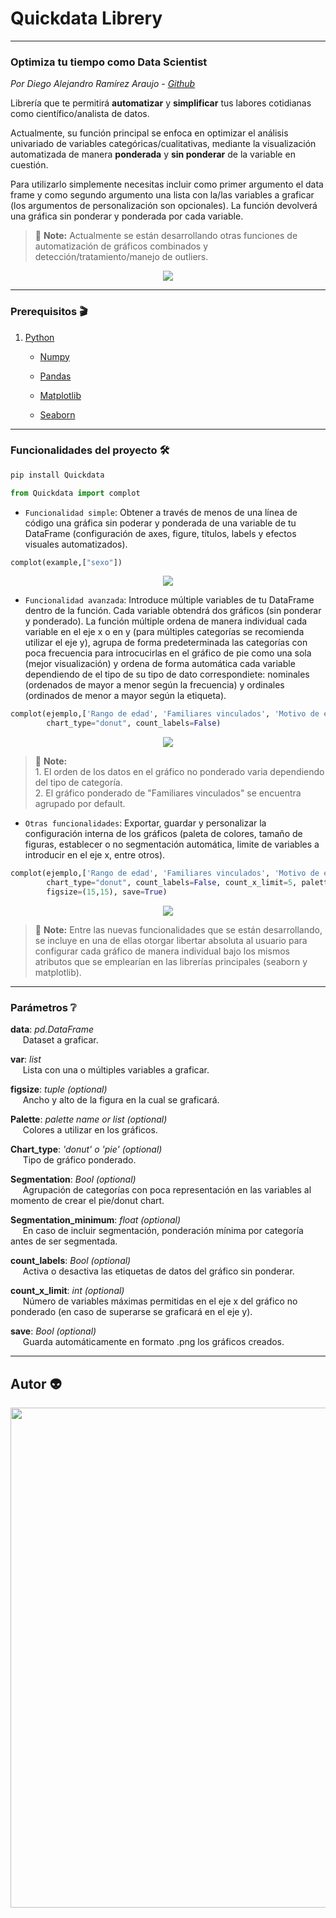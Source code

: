 # Quickdata Librery

* * *

### Optimiza tu tiempo como Data Scientist

_Por Diego Alejandro Ramírez Araujo - [Github](https://github.com/Diegoramirez1999)_

Librería que te permitirá **automatizar** y **simplificar** tus labores cotidianas como científico/analista de datos.

Actualmente, su función principal se enfoca en optimizar el análisis univariado de variables categóricas/cualitativas, mediante la visualización automatizada de manera **ponderada** y **sin ponderar** de la variable en cuestión.

Para utilizarlo simplemente necesitas incluir como primer argumento el data frame y como segundo argumento una lista con la/las variables a graficar (los argumentos de personalización son opcionales). La función devolverá una gráfica sin ponderar y ponderada por cada variable.

> 📝 **Note:** Actualmente se están desarrollando otras funciones de automatización de gráficos combinados y detección/tratamiento/manejo de outliers.

<p align="center">
<img src="https://img.shields.io/badge/STATUS-EN%20DESAROLLO-green">
</p>

* * *

### Prerequisitos 🎬 

1. [Python](https://www.python.org/downloads/)
    
    + [Numpy](https://numpy.org/install/)
    
    + [Pandas](https://pandas.pydata.org/getting_started.html)
    
    + [Matplotlib](https://matplotlib.org/stable/users/getting_started/)
    
    + [Seaborn](https://seaborn.pydata.org/installing.html)
    


* * *

### Funcionalidades del proyecto 🛠️

```Python
pip install Quickdata

from Quickdata import complot
```

- `Funcionalidad simple`: Obtener a través de menos de una línea de código una gráfica sin poderar y ponderada de una variable de tu DataFrame (configuración de axes, figure, títulos, labels y efectos visuales automatizados).

```Python
complot(example,["sexo"])
```

<p align="center">
<img src="complot_s.PNG">
</p>

- `Funcionalidad avanzada`: Introduce múltiple variables de tu DataFrame dentro de la función. Cada variable obtendrá dos gráficos (sin ponderar y ponderado). La función múltiple ordena de manera individual cada variable en el eje x o en y (para múltiples categorías se recomienda utilizar el eje y), agrupa de forma predeterminada las categorías con poca frecuencia para introcucirlas en el gráfico de pie como una sola (mejor visualización) y ordena de forma automática cada variable dependiendo de el tipo de su tipo de dato correspondiete: nominales (ordenados de mayor a menor según la frecuencia) y ordinales (ordinados de menor a mayor según la etiqueta).

```Python
complot(ejemplo,['Rango de edad', 'Familiares vinculados', 'Motivo de estancia'], 
        chart_type="donut", count_labels=False)
```

<p align="center">
<img src="complot_m.PNG">
</p>

> 📝 **Note:** <br>1. El orden de los datos en el gráfico no ponderado varia dependiendo del tipo de categoría.<br>2. El gráfico ponderado de "Familiares vinculados" se encuentra agrupado por default.</b>


- `Otras funcionalidades`: Exportar, guardar y personalizar la configuración interna de los gráficos (paleta de colores, tamaño de figuras, establecer o no segmentación automática, limite de variables a introducir en el eje x, entre otros).

```Python
complot(ejemplo,['Rango de edad', 'Familiares vinculados', 'Motivo de estancia'], 
        chart_type="donut", count_labels=False, count_x_limit=5, palette="inferno", 
        figsize=(15,15), save=True)
```

<p align="center">
<img src="complot_mp.PNG">
</p>

> 📝 **Note:** Entre las nuevas funcionalidades que se están desarrollando, se incluye en una de ellas otorgar libertar absoluta al usuario para configurar cada gráfico de manera individual bajo los mismos atributos que se emplearían en las librerías principales (seaborn y matplotlib).</b>


* * *

### Parámetros ❔

**data**: *pd.DataFrame*<br>
&nbsp;&nbsp;&nbsp;&nbsp;&nbsp;Dataset a graficar.

**var**: *list*<br>
&nbsp;&nbsp;&nbsp;&nbsp;&nbsp;Lista con una o múltiples variables a graficar.

**figsize**: *tuple (optional)*<br>
&nbsp;&nbsp;&nbsp;&nbsp;&nbsp;Ancho y alto de la figura en la cual se graficará.

**Palette**: *palette name or list (optional)*<br>
&nbsp;&nbsp;&nbsp;&nbsp;&nbsp;Colores a utilizar en los gráficos.

**Chart_type**: *'donut' o 'pie' (optional)*<br>
&nbsp;&nbsp;&nbsp;&nbsp;&nbsp;Tipo de gráfico ponderado.

**Segmentation**: *Bool (optional)*<br>
&nbsp;&nbsp;&nbsp;&nbsp;&nbsp;Agrupación de categorías con poca representación en las variables al momento de crear el pie/donut chart.

**Segmentation_minimum**: *float (optional)*<br>
&nbsp;&nbsp;&nbsp;&nbsp;&nbsp;En caso de incluir segmentación, ponderación mínima por categoría antes de ser segmentada.

**count_labels**: *Bool (optional)*<br>
&nbsp;&nbsp;&nbsp;&nbsp;&nbsp;Activa o desactiva las etiquetas de datos del gráfico sin ponderar.

**count_x_limit**: *int (optional)*<br>
&nbsp;&nbsp;&nbsp;&nbsp;&nbsp;Número de variables máximas permitidas en el eje x del gráfico no ponderado (en caso de superarse se graficará en el eje y).

**save**: *Bool (optional)*<br>
&nbsp;&nbsp;&nbsp;&nbsp;&nbsp;Guarda automáticamente en formato .png los gráficos creados.

* * *

## Autor 👽

<div>
<img align="left" src="firma_digital.png"/ width="800">
</div>